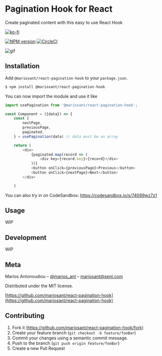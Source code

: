 # Pagination Hook for React

Create paginated content with this easy to use React Hook

[![ko-fi](https://www.ko-fi.com/img/githubbutton_sm.svg)](https://ko-fi.com/M4M7W45W)

[![NPM version](https://img.shields.io/npm/v/@mariosant/react-pagination-hook.svg)](https://www.npmjs.com/package/@mariosant/react-pagination-hook)
[![CircleCI](https://circleci.com/gh/mariosant/react-pagination-hook/tree/master.svg?style=svg)](https://circleci.com/gh/mariosant/react-pagination-hook/tree/master)

![gif](https://i.imgur.com/WFz6eg4.gif)

## Installation

Add `@mariosant/react-pagination-hook` to your `package.json`.

```bash
$ npm install @mariosant/react-pagination-hook
```

You can now import the module and use it like

```javascript
import usePagination from '@mariosant/react-pagination-hook';

const Component = ({data}) => {
	const {
		nextPage,
		previousPage,
		paginated,
	} = usePagination(data) // data must be an array

	return (
		<div>
			{paginated.map(record => (
				<div key={record.key}>{record}</div>
			))}
			<button onClick={previousPage}>Previous</button>
			<button onClick={nextPage}>Next</button>
		</div>

	)
```
 You can also try in on CodeSandbox: https://codesandbox.io/s/74089wz7z1

## Usage

WIP

## Development

WIP

## Meta

Marios Antonoudiou – [@marios_ant](https://twitter.com/marios_ant) – mariosant@sent.com

Distributed under the MIT license.

[https://github.com/mariosant/react-pagination-hook](https://github.com/mariosant/react-pagination-hook)

## Contributing

1. Fork it (<https://github.com/mariosant/react-pagination-hook/fork>)
2. Create your feature branch (`git checkout -b feature/fooBar`)
3. Commit your changes using a semantic commit message.
4. Push to the branch (`git push origin feature/fooBar`)
5. Create a new Pull Request
